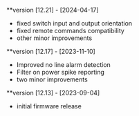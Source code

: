 **version [12.21] - [2024-04-17]
- fixed switch input and output orientation
- fixed remote commands compatibility
- other minor improvements

**version [12.17] - [2023-11-10]
- Improved no line alarm detection 
- Filter on power spike reporting
- two minor improvements

**version [12.13] - [2023-09-04]
- initial firmware release